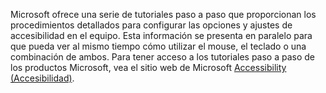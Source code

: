 Microsoft ofrece una serie de tutoriales paso a paso que proporcionan los procedimientos detallados para configurar las opciones y ajustes de accesibilidad en el equipo. Esta información se presenta en paralelo para que pueda ver al mismo tiempo cómo utilizar el mouse, el teclado o una combinación de ambos. Para tener acceso a los tutoriales paso a paso de los productos Microsoft, vea el sitio web de Microsoft [Accessibility (Accesibilidad)](http://go.microsoft.com/fwlink/?LinkId=8431).